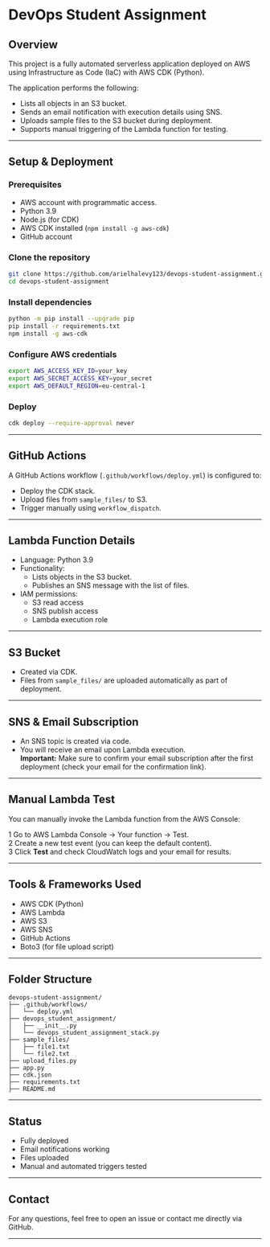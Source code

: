 # DevOps Student Assignment

##  Overview

This project is a fully automated serverless application deployed on AWS using Infrastructure as Code (IaC) with AWS CDK (Python).

The application performs the following:
- Lists all objects in an S3 bucket.
- Sends an email notification with execution details using SNS.
- Uploads sample files to the S3 bucket during deployment.
- Supports manual triggering of the Lambda function for testing.

---

##  Setup & Deployment

### Prerequisites
- AWS account with programmatic access.
- Python 3.9
- Node.js (for CDK)
- AWS CDK installed (`npm install -g aws-cdk`)
- GitHub account

### Clone the repository
```bash
git clone https://github.com/arielhalevy123/devops-student-assignment.git
cd devops-student-assignment
```

### Install dependencies
```bash
python -m pip install --upgrade pip
pip install -r requirements.txt
npm install -g aws-cdk
```

### Configure AWS credentials
```bash
export AWS_ACCESS_KEY_ID=your_key
export AWS_SECRET_ACCESS_KEY=your_secret
export AWS_DEFAULT_REGION=eu-central-1
```

### Deploy
```bash
cdk deploy --require-approval never
```

---

##  GitHub Actions

A GitHub Actions workflow (`.github/workflows/deploy.yml`) is configured to:
- Deploy the CDK stack.
- Upload files from `sample_files/` to S3.
- Trigger manually using `workflow_dispatch`.

---

##  Lambda Function Details

- Language: Python 3.9
- Functionality:
  - Lists objects in the S3 bucket.
  - Publishes an SNS message with the list of files.
- IAM permissions:
  - S3 read access
  - SNS publish access
  - Lambda execution role

---

##  S3 Bucket

- Created via CDK.
- Files from `sample_files/` are uploaded automatically as part of deployment.

---

##  SNS & Email Subscription

- An SNS topic is created via code.
- You will receive an email upon Lambda execution.  
 **Important:** Make sure to confirm your email subscription after the first deployment (check your email for the confirmation link).

---

##  Manual Lambda Test

You can manually invoke the Lambda function from the AWS Console:

1️ Go to AWS Lambda Console → Your function → Test.  
2️ Create a new test event (you can keep the default content).  
3️ Click **Test** and check CloudWatch logs and your email for results.

---

##  Tools & Frameworks Used

- AWS CDK (Python)
- AWS Lambda
- AWS S3
- AWS SNS
- GitHub Actions
- Boto3 (for file upload script)

---

##  Folder Structure

```
devops-student-assignment/
├── .github/workflows/
│   └── deploy.yml
├── devops_student_assignment/
│   ├── __init__.py
│   └── devops_student_assignment_stack.py
├── sample_files/
│   ├── file1.txt
│   └── file2.txt
├── upload_files.py
├── app.py
├── cdk.json
├── requirements.txt
├── README.md
```

---

##  Status

-  Fully deployed
-  Email notifications working
-  Files uploaded
-  Manual and automated triggers tested

---

##  Contact

For any questions, feel free to open an issue or contact me directly via GitHub.

---
